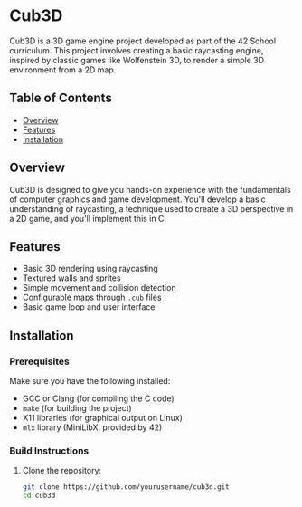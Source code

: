 # Cub3D

Cub3D is a 3D game engine project developed as part of the 42 School curriculum. This project involves creating a basic raycasting engine, inspired by classic games like Wolfenstein 3D, to render a simple 3D environment from a 2D map.

## Table of Contents

- [Overview](#overview)
- [Features](#features)
- [Installation](#installation)

## Overview

Cub3D is designed to give you hands-on experience with the fundamentals of computer graphics and game development. You'll develop a basic understanding of raycasting, a technique used to create a 3D perspective in a 2D game, and you'll implement this in C.

## Features

- Basic 3D rendering using raycasting
- Textured walls and sprites
- Simple movement and collision detection
- Configurable maps through `.cub` files
- Basic game loop and user interface

## Installation

### Prerequisites

Make sure you have the following installed:

- GCC or Clang (for compiling the C code)
- `make` (for building the project)
- X11 libraries (for graphical output on Linux)
- `mlx` library (MiniLibX, provided by 42)

### Build Instructions

1. Clone the repository:
   ```bash
   git clone https://github.com/yourusername/cub3d.git
   cd cub3d
